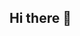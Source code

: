 ## Hi there 👋

<!--
**MirajAnsary/MirajAnsary** is a ✨ _special_ ✨ repository because its `README.md` (this file) appears on your GitHub profile.

Here are some ideas to get you started:

- 🔭 I’m currently working on ... my study
- 🌱 I’m currently learning ...btech
- 👯 I’m looking to collaborate on ...my laptop
- 🤔 I’m looking for help with ...alls
- 💬 Ask me about ...yes
- 📫 How to reach me: ...no
- 😄 Pronouns: ...
- ⚡ Fun fact: ...
-->
